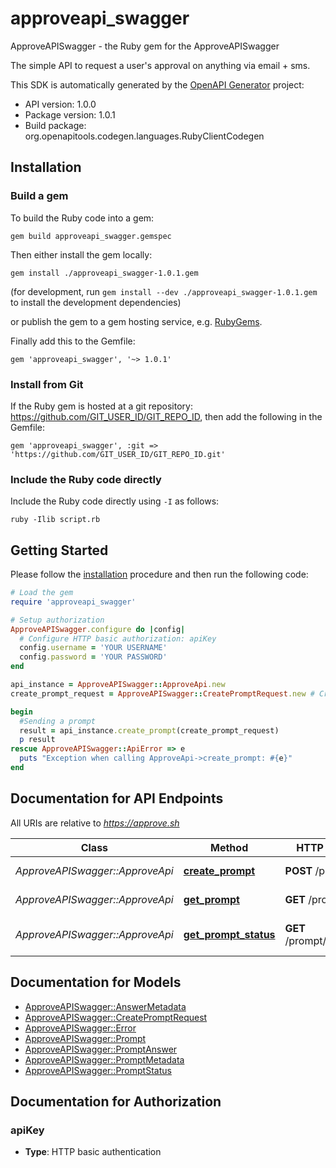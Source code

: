 # approveapi_swagger

ApproveAPISwagger - the Ruby gem for the ApproveAPISwagger

The simple API to request a user's approval on anything via email + sms.

This SDK is automatically generated by the [OpenAPI Generator](https://openapi-generator.tech) project:

- API version: 1.0.0
- Package version: 1.0.1
- Build package: org.openapitools.codegen.languages.RubyClientCodegen

## Installation

### Build a gem

To build the Ruby code into a gem:

```shell
gem build approveapi_swagger.gemspec
```

Then either install the gem locally:

```shell
gem install ./approveapi_swagger-1.0.1.gem
```
(for development, run `gem install --dev ./approveapi_swagger-1.0.1.gem` to install the development dependencies)

or publish the gem to a gem hosting service, e.g. [RubyGems](https://rubygems.org/).

Finally add this to the Gemfile:

    gem 'approveapi_swagger', '~> 1.0.1'

### Install from Git

If the Ruby gem is hosted at a git repository: https://github.com/GIT_USER_ID/GIT_REPO_ID, then add the following in the Gemfile:

    gem 'approveapi_swagger', :git => 'https://github.com/GIT_USER_ID/GIT_REPO_ID.git'

### Include the Ruby code directly

Include the Ruby code directly using `-I` as follows:

```shell
ruby -Ilib script.rb
```

## Getting Started

Please follow the [installation](#installation) procedure and then run the following code:
```ruby
# Load the gem
require 'approveapi_swagger'

# Setup authorization
ApproveAPISwagger.configure do |config|
  # Configure HTTP basic authorization: apiKey
  config.username = 'YOUR USERNAME'
  config.password = 'YOUR PASSWORD'
end

api_instance = ApproveAPISwagger::ApproveApi.new
create_prompt_request = ApproveAPISwagger::CreatePromptRequest.new # CreatePromptRequest | 

begin
  #Sending a prompt
  result = api_instance.create_prompt(create_prompt_request)
  p result
rescue ApproveAPISwagger::ApiError => e
  puts "Exception when calling ApproveApi->create_prompt: #{e}"
end

```

## Documentation for API Endpoints

All URIs are relative to *https://approve.sh*

Class | Method | HTTP request | Description
------------ | ------------- | ------------- | -------------
*ApproveAPISwagger::ApproveApi* | [**create_prompt**](docs/ApproveApi.md#create_prompt) | **POST** /prompt | Sending a prompt
*ApproveAPISwagger::ApproveApi* | [**get_prompt**](docs/ApproveApi.md#get_prompt) | **GET** /prompt/{id} | Retrieve a prompt
*ApproveAPISwagger::ApproveApi* | [**get_prompt_status**](docs/ApproveApi.md#get_prompt_status) | **GET** /prompt/{id}/status | Check prompt status


## Documentation for Models

 - [ApproveAPISwagger::AnswerMetadata](docs/AnswerMetadata.md)
 - [ApproveAPISwagger::CreatePromptRequest](docs/CreatePromptRequest.md)
 - [ApproveAPISwagger::Error](docs/Error.md)
 - [ApproveAPISwagger::Prompt](docs/Prompt.md)
 - [ApproveAPISwagger::PromptAnswer](docs/PromptAnswer.md)
 - [ApproveAPISwagger::PromptMetadata](docs/PromptMetadata.md)
 - [ApproveAPISwagger::PromptStatus](docs/PromptStatus.md)


## Documentation for Authorization


### apiKey

- **Type**: HTTP basic authentication


